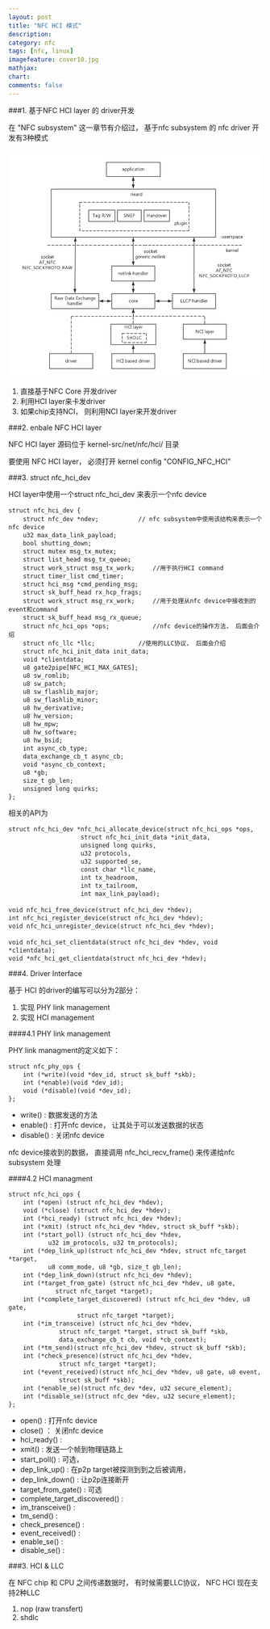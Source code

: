 ```yaml
---
layout: post
title: "NFC HCI 模式"
description:
category: nfc
tags: [nfc, linux]
imagefeature: cover10.jpg
mathjax: 
chart:
comments: false
---
```


###1. 基于NFC HCI layer 的 driver开发

在 "NFC subsystem" 这一章节有介绍过， 基于nfc subsystem 的 nfc driver 开发有3种模式

![nfc subsystem](/images/nfc/nfc-subsystem.png)

1. 直接基于NFC Core 开发driver
2. 利用HCI layer来卡发driver
3. 如果chip支持NCI， 则利用NCI layer来开发driver

###2. enbale NFC HCI layer

NFC HCI layer  源码位于 kernel-src/net/nfc/hci/ 目录

要使用 NFC HCI layer， 必须打开 kernel config "CONFIG_NFC_HCI"

###3. struct nfc_hci_dev

HCI layer中使用一个struct nfc_hci_dev 来表示一个nfc device

	struct nfc_hci_dev {
		struct nfc_dev *ndev;			// nfc subsystem中使用该结构来表示一个nfc device
		u32 max_data_link_payload;			
		bool shutting_down;
		struct mutex msg_tx_mutex;
		struct list_head msg_tx_queue;
		struct work_struct msg_tx_work;		//用于执行HCI command
		struct timer_list cmd_timer;
		struct hci_msg *cmd_pending_msg;
		struct sk_buff_head rx_hcp_frags;
		struct work_struct msg_rx_work;		//用于处理从nfc device中接收到的event和command
		struct sk_buff_head msg_rx_queue;
		struct nfc_hci_ops *ops;			//nfc device的操作方法， 后面会介绍
		struct nfc_llc *llc;			//使用的LLC协议， 后面会介绍
		struct nfc_hci_init_data init_data;
		void *clientdata;
		u8 gate2pipe[NFC_HCI_MAX_GATES];
		u8 sw_romlib;
		u8 sw_patch;
		u8 sw_flashlib_major;
		u8 sw_flashlib_minor;
		u8 hw_derivative;
		u8 hw_version;
		u8 hw_mpw;
		u8 hw_software;
		u8 hw_bsid;
		int async_cb_type;
		data_exchange_cb_t async_cb;
		void *async_cb_context;
		u8 *gb;
		size_t gb_len;
		unsigned long quirks;
	};

相关的API为

	struct nfc_hci_dev *nfc_hci_allocate_device(struct nfc_hci_ops *ops,
					    struct nfc_hci_init_data *init_data,
					    unsigned long quirks,
					    u32 protocols,
					    u32 supported_se,
					    const char *llc_name,
					    int tx_headroom,
					    int tx_tailroom,
					    int max_link_payload);

	void nfc_hci_free_device(struct nfc_hci_dev *hdev);
	int nfc_hci_register_device(struct nfc_hci_dev *hdev);
	void nfc_hci_unregister_device(struct nfc_hci_dev *hdev);

	void nfc_hci_set_clientdata(struct nfc_hci_dev *hdev, void *clientdata);
	void *nfc_hci_get_clientdata(struct nfc_hci_dev *hdev);	

###4. Driver Interface

基于 HCI 的driver的编写可以分为2部分：

1. 实现 PHY link management
2. 实现 HCI management

####4.1 PHY link management

PHY link managment的定义如下：

	struct nfc_phy_ops {
		int (*write)(void *dev_id, struct sk_buff *skb);
		int (*enable)(void *dev_id);
		void (*disable)(void *dev_id);
	};

+ write() : 数据发送的方法
+ enable() : 打开nfc device， 让其处于可以发送数据的状态
+ disable() : 关闭nfc device

nfc device接收到的数据， 直接调用 nfc_hci_recv_frame() 来传递给nfc subsystem 处理

####4.2 HCI managment

	struct nfc_hci_ops {
		int (*open) (struct nfc_hci_dev *hdev);
		void (*close) (struct nfc_hci_dev *hdev);
		int (*hci_ready) (struct nfc_hci_dev *hdev);
		int (*xmit) (struct nfc_hci_dev *hdev, struct sk_buff *skb);
		int (*start_poll) (struct nfc_hci_dev *hdev,
			   u32 im_protocols, u32 tm_protocols);
		int (*dep_link_up)(struct nfc_hci_dev *hdev, struct nfc_target *target,
			   u8 comm_mode, u8 *gb, size_t gb_len);
		int (*dep_link_down)(struct nfc_hci_dev *hdev);
		int (*target_from_gate) (struct nfc_hci_dev *hdev, u8 gate,
				 struct nfc_target *target);
		int (*complete_target_discovered) (struct nfc_hci_dev *hdev, u8 gate,
					   struct nfc_target *target);
		int (*im_transceive) (struct nfc_hci_dev *hdev,
			      struct nfc_target *target, struct sk_buff *skb,
			      data_exchange_cb_t cb, void *cb_context);
		int (*tm_send)(struct nfc_hci_dev *hdev, struct sk_buff *skb);
		int (*check_presence)(struct nfc_hci_dev *hdev,
			      struct nfc_target *target);
		int (*event_received)(struct nfc_hci_dev *hdev, u8 gate, u8 event,
			      struct sk_buff *skb);
		int (*enable_se)(struct nfc_dev *dev, u32 secure_element);
		int (*disable_se)(struct nfc_dev *dev, u32 secure_element);
	};

+ open() : 打开nfc device
+ close() ： 关闭nfc device
+ hci_ready() : 
+ xmit() : 发送一个帧到物理链路上
+ start_poll() : 可选， 
+ dep_link_up() : 在p2p target被探测到到之后被调用， 
+ dep_link_down() : 让p2p连接断开
+ target_from_gate() : 可选
+ complete_target_discovered() :
+ im_transceive() :
+ tm_send() :
+ check_presence() :
+ event_received() :
+ enable_se() :
+ disable_se() :


###3. HCI & LLC

在 NFC chip 和 CPU 之间传递数据时， 有时候需要LLC协议， NFC HCI 现在支持2种LLC

1. nop (raw transfert)
2. shdlc

